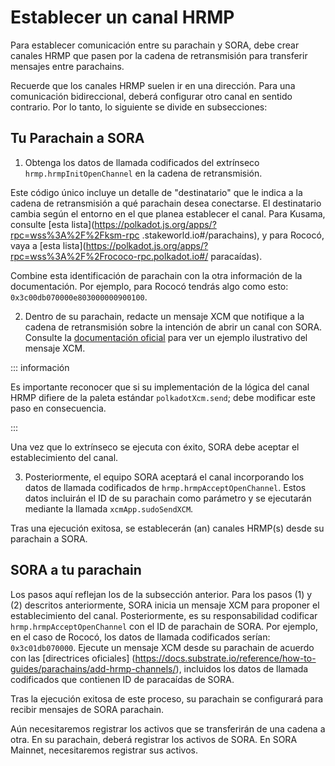 # Establecer un canal HRMP

Para establecer comunicación entre su parachain y SORA, debe crear canales HRMP que pasen por la cadena de retransmisión para transferir mensajes entre parachains.

Recuerde que los canales HRMP suelen ir en una dirección. Para una comunicación bidireccional, deberá configurar otro canal en sentido contrario. Por lo tanto, lo siguiente se divide en subsecciones:

## Tu Parachain a SORA

1. Obtenga los datos de llamada codificados del extrínseco `hrmp.hrmpInitOpenChannel` en la cadena de retransmisión.

Este código único incluye un detalle de "destinatario" que le indica a la cadena de retransmisión a qué parachain desea conectarse. El destinatario cambia según el entorno en el que planea establecer el canal. Para Kusama, consulte [esta lista](https://polkadot.js.org/apps/?rpc=wss%3A%2F%2Fksm-rpc .stakeworld.io#/parachains), y para Rococó, vaya a [esta lista](https://polkadot.js.org/apps/?rpc=wss%3A%2F%2Frococo-rpc.polkadot.io#/ paracaídas).

Combine esta identificación de parachain con la otra información de la documentación. Por ejemplo, para Rococó tendrás algo como esto: `0x3c00db070000e803000000900100`.

2. Dentro de su parachain, redacte un mensaje XCM que notifique a la cadena de retransmisión sobre la intención de abrir un canal con SORA. Consulte la [documentación oficial](https://docs.substrate.io/reference/how-to-guides/parachains/add-hrmp-channels/) para ver un ejemplo ilustrativo del mensaje XCM.

::: información

Es importante reconocer que si su implementación de la lógica del canal HRMP difiere de la paleta estándar `polkadotXcm.send`; debe modificar este paso en consecuencia.

:::

Una vez que lo extrínseco se ejecuta con éxito, SORA debe aceptar el establecimiento del canal.

3. Posteriormente, el equipo SORA aceptará el canal incorporando los datos de llamada codificados de `hrmp.hrmpAcceptOpenChannel`. Estos datos incluirán el ID de su parachain como parámetro y se ejecutarán mediante la llamada `xcmApp.sudoSendXCM`.

Tras una ejecución exitosa, se establecerán (an) canales HRMP(s) desde su parachain a SORA.

## SORA a tu parachain

Los pasos aquí reflejan los de la subsección anterior. Para los pasos (1) y (2) descritos anteriormente, SORA inicia un mensaje XCM para proponer el establecimiento del canal. Posteriormente, es su responsabilidad codificar `hrmp.hrmpAcceptOpenChannel` con el ID de parachain de SORA. Por ejemplo, en el caso de Rococó, los datos de llamada codificados serían: `0x3c01db070000`. Ejecute un mensaje XCM desde su parachain de acuerdo con las [directrices oficiales] (https://docs.substrate.io/reference/how-to-guides/parachains/add-hrmp-channels/), incluidos los datos de llamada codificados que contienen ID de paracaídas de SORA.

Tras la ejecución exitosa de este proceso, su parachain se configurará para recibir mensajes de SORA parachain.

Aún necesitaremos registrar los activos que se transferirán de una cadena a otra. En su parachain, deberá registrar los activos de SORA. En SORA Mainnet, necesitaremos registrar sus activos.